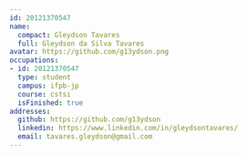```yaml
---
id: 20121370547
name:
  compact: Gleydson Tavares
  full: Gleydson da Silva Tavares
avatar: https://github.com/g13ydson.png
occupations:
- id: 20121370547
  type: student
  campus: ifpb-jp
  course: cstsi
  isFinished: true
addresses:
  github: https://github.com/g13ydson
  linkedin: https://www.linkedin.com/in/gleydsontavares/
  email: tavares.gleydson@gmail.com
---
```

